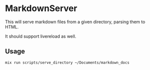 # MarkdownServer

This will serve markdown files from a given directory, parsing them to HTML.

It should support livereload as well.

## Usage

```sh
mix run scripts/serve_directory ~/Documents/markdown_docs
```
